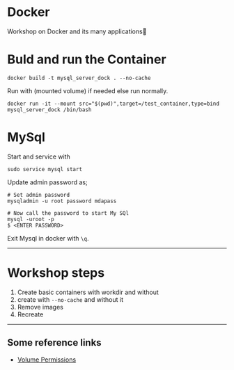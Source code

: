# Docker
Workshop on Docker and its many applications🐬 



# Buld and run the Container
```shell
docker build -t mysql_server_dock . --no-cache
```

Run with (mounted volume) if needed else run normally.
```shell
docker run -it --mount src="$(pwd)",target=/test_container,type=bind  mysql_server_dock /bin/bash
```



# MySql

Start and service with 

```shell
sudo service mysql start
```

Update admin password as;
```shell
# Set admin password
mysqladmin -u root password mdapass

# Now call the password to start My SQl
mysql -uroot -p
$ <ENTER PASSWORD>
```


Exit Mysql in docker with `\q`. 



---
# Workshop steps
1. Create basic containers with workdir and without
2. create with `--no-cache` and without it
3. Remove images
4. Recreate 


---
## Some reference links 
- [Volume Permissions](https://denibertovic.com/posts/handling-permissions-with-docker-volumes/)

